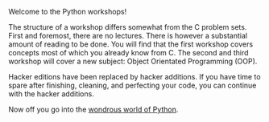 Welcome to the Python workshops!

The structure of a workshop differs somewhat from the C problem sets. First and foremost, there are no lectures. There is however a substantial amount of reading to be done. You will find that the first workshop covers concepts most of which you already know from C. The second and third workshop will cover a new subject: Object Orientated Programming (OOP).

Hacker editions have been replaced by hacker additions. If you have time to spare after finishing, cleaning, and perfecting your code, you can continue with the hacker additions.

Now off you go into the [wondrous world of Python](http://xkcd.com/353/).
